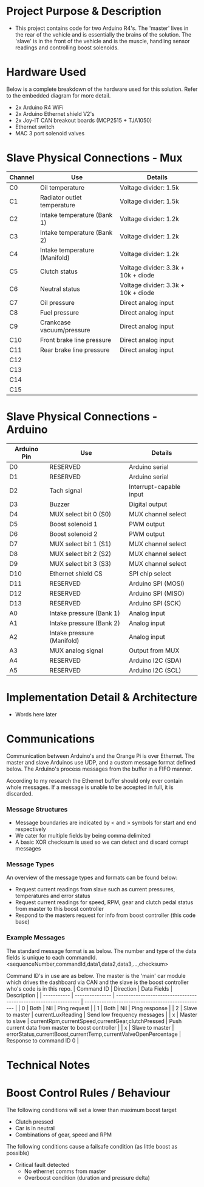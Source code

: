 # Project Purpose & Description
- This project contains code for two Arduino R4's. The 'master' lives in the rear of the vehicle and is essentially the brains of the solution. The 'slave' is in the front of the vehicle and is the muscle, handling sensor readings and controlling boost solenoids.

# Hardware Used
Below is a complete breakdown of the hardware used for this solution. Refer to the embedded diagram for more detail.
- 2x Arduino R4 WiFi
- 2x Arduino Ethernet shield V2's
- 2x Joy-IT CAN breakout boards (MCP2515 + TJA1050)
- Ethernet switch
- MAC <part number> 3 port solenoid valves

# Slave Physical Connections - Mux
|  **Channel**  | **Use**                         | **Details**                                      |
|---------------|---------------------------------|--------------------------------------------------|
| C0            | Oil temperature                 | Voltage divider: 1.5k                            |
| C1            | Radiator outlet temperature     | Voltage divider: 1.5k                            |
| C2            | Intake temperature (Bank 1)     | Voltage divider: 1.2k                            |
| C3            | Intake temperature (Bank 2)     | Voltage divider: 1.2k                            |
| C4            | Intake temperature (Manifold)   | Voltage divider: 1.2k                            |
| C5            | Clutch status                   | Voltage divider: 3.3k + 10k + diode              |
| C6            | Neutral status                  | Voltage divider: 3.3k + 10k + diode              |
| C7            | Oil pressure                    | Direct analog input                              |
| C8            | Fuel pressure                   | Direct analog input                              |
| C9            | Crankcase vacuum/pressure       | Direct analog input                              |
| C10           | Front brake line pressure       | Direct analog input                              |
| C11           | Rear brake line pressure        | Direct analog input                              |
| C12           |                                 |                                                  |
| C13           |                                 |                                                  |
| C14           |                                 |                                                  |
| C15           |                                 |                                                  |

# Slave Physical Connections - Arduino
|  **Arduino Pin** | **Use**                      | **Details**                         |
|------------------|------------------------------|-------------------------------------|
| D0               | RESERVED                     | Arduino serial                      |
| D1               | RESERVED                     | Arduino serial                      |
| D2               | Tach signal                  | Interrupt-capable input             |
| D3               | Buzzer                       | Digital output                      |
| D4               | MUX select bit 0 (S0)        | MUX channel select                  |
| D5               | Boost solenoid 1             | PWM output                          |
| D6               | Boost solenoid 2             | PWM output                          |
| D7               | MUX select bit 1 (S1)        | MUX channel select                  |
| D8               | MUX select bit 2 (S2)        | MUX channel select                  |
| D9               | MUX select bit 3 (S3)        | MUX channel select                  |
| D10              | Ethernet shield CS           | SPI chip select                     |
| D11              | RESERVED                     | Arduino SPI (MOSI)                  |
| D12              | RESERVED                     | Arduino SPI (MISO)                  |
| D13              | RESERVED                     | Arduino SPI (SCK)                   |
| A0               | Intake pressure (Bank 1)     | Analog input                        |
| A1               | Intake pressure (Bank 2)     | Analog input                        |
| A2               | Intake pressure (Manifold)   | Analog input                        |
| A3               | MUX analog signal            | Output from MUX                     |
| A4               | RESERVED                     | Arduino I2C (SDA)                   |
| A5               | RESERVED                     | Arduino I2C (SCL)                   |

# Implementation Detail & Architecture
- Words here later

# Communications
Communication between Arduino's and the Orange Pi is over Ethernet. The master and slave Arduinos use UDP, and a custom message format defined below. The Arduino's process messages from the buffer in a FIFO manner.

According to my research the Ethernet buffer should only ever contain whole messages. If a message is unable to be accepted in full, it is discarded.

### Message Structures
- Message boundaries are indicated by < and > symbols for start and end respectively
- We cater for multiple fields by being comma delimited
- A basic XOR checksum is used so we can detect and discard corrupt messages

### Message Types
An overview of the message types and formats can be found below:
- Request current readings from slave such as current pressures, temperatures and error status
- Request current readings for speed, RPM, gear and clutch pedal status from master to this boost controller
- Respond to the masters request for info from boost controller (this code base)

### Example Messages
The standard message format is as below. The number and type of the data fields is unique to each commandId.
<sequenceNumber,commandId,data1,data2,data3,...,checksum>

Command ID's in use are as below. The master is the 'main' car module which drives the dashboard via CAN and the slave is the boost controller who's code is in this repo.
| Command ID  | Direction       | Data Fields                                                     | Description                                       |
| ----------- | --------------- | --------------------------------------------------------------- | ------------------------------------------------- |
| 0           | Both            | Nil                                                             | Ping request                                      |
| 1           | Both            | Nil                                                             | Ping response                                     |
| 2           | Slave to master | currentLuxReading                                               | Send low frequency messages                       |
| x           | Master to slave | currentRpm,currentSpeed,currentGear,clutchPressed               | Push current data from master to boost controller |
| x           | Slave to master | errorStatus,currentBoost,currentTemp,currentValveOpenPercentage | Response to command ID 0                          |

# Technical Notes

# Boost Control Rules / Behaviour
The following conditions will set a lower than maximum boost target
- Clutch pressed
- Car is in neutral
- Combinations of gear, speed and RPM

The following conditions cause a failsafe condition (as little boost as possible)
- Critical fault detected
  - No ethernet comms from master
  - Overboost condition (duration and pressure delta)
